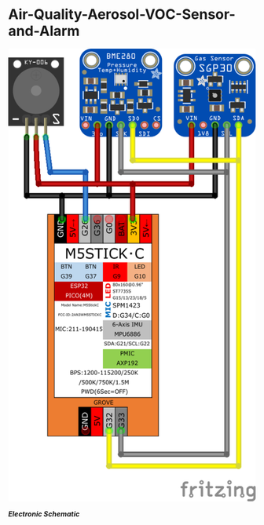 # Air-Quality-Aerosol-VOC-Sensor-and-Alarm

![image](https://github.com/Spo-ck/Air-Quality-Aerosol-VOC-Sensor-and-Alarm/blob/main/Schematic.png?raw=true)

***Electronic Schematic***
